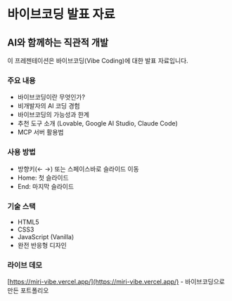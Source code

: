 # 바이브코딩 발표 자료

## AI와 함께하는 직관적 개발

이 프레젠테이션은 바이브코딩(Vibe Coding)에 대한 발표 자료입니다.

### 주요 내용
- 바이브코딩이란 무엇인가?
- 비개발자의 AI 코딩 경험
- 바이브코딩의 가능성과 한계
- 추천 도구 소개 (Lovable, Google AI Studio, Claude Code)
- MCP 서버 활용법

### 사용 방법
- 방향키(← →) 또는 스페이스바로 슬라이드 이동
- Home: 첫 슬라이드
- End: 마지막 슬라이드

### 기술 스택
- HTML5
- CSS3
- JavaScript (Vanilla)
- 완전 반응형 디자인

### 라이브 데모
[https://miri-vibe.vercel.app/](https://miri-vibe.vercel.app/) - 바이브코딩으로 만든 포트폴리오